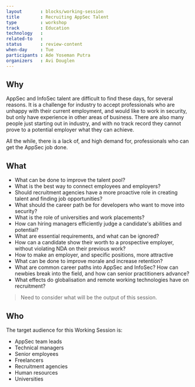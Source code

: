 ```yaml
---
layout       : blocks/working-session
title        : Recruiting AppSec Talent
type         : workshop
track        : Education
technology   :
related-to   :
status       : review-content
when-day     : Tue
participants : Ade Yoseman Putra
organizers   : Avi Douglen
---
```


## Why

AppSec and InfoSec talent are difficult to find these days, for several reasons. It is a challenge for industry to accept professionals who are unhappy with their current employment, and would like to work in security, but only have experience in other areas of business. There are also many people just starting out in industry, and with no track record they cannot prove to a potential employer what they can achieve.  

All the while, there is a lack of, and high demand for, professionals who can get the AppSec job done. 

## What

 - What can be done to improve the talent pool?
 - What is the best way to connect employees and employers?
 - Should recruitment agencies have a more proactive role in creating talent and finding job opportunities?
 - What should the career path be for developers who want to move into security?
 - What is the role of universities and work placements?
 - How can hiring managers efficiently judge a candidate's abilities and potential? 
 - What are essential requirements, and what can be ignored? 
 - How can a candidate show their worth to a prospective employer, without violating NDA on their previous work?
 - How to make an employer, and specific positions, more attractive
 - What can be done to improve morale and increase retention? 
 - What are common career paths into AppSec and InfoSec? How can newbies break into the field, and how can senior practitioners advance? 
 - What effects do globalisation and remote working technologies have on recruitment? 
 
> Need to consider what will be the output of this session. 

## Who

The target audience for this Working Session is:

 - AppSec team leads
 - Technical managers
 - Senior employees 
 - Freelancers
 - Recruitment agencies
 - Human resources
 - Universities
